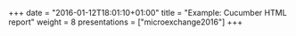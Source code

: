 +++
date = "2016-01-12T18:01:10+01:00"
title = "Example: Cucumber HTML report"
weight = 8
presentations = ["microexchange2016"]
+++
